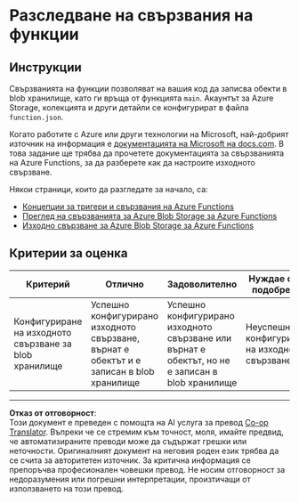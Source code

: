 <!--
CO_OP_TRANSLATOR_METADATA:
{
  "original_hash": "b2e0a965723082b068f735aec0faf3f6",
  "translation_date": "2025-08-28T09:57:24+00:00",
  "source_file": "3-transport/lessons/2-store-location-data/assignment.md",
  "language_code": "bg"
}
-->
# Разследване на свързвания на функции

## Инструкции

Свързванията на функции позволяват на вашия код да записва обекти в blob хранилище, като ги връща от функцията `main`. Акаунтът за Azure Storage, колекцията и други детайли се конфигурират в файла `function.json`.

Когато работите с Azure или други технологии на Microsoft, най-добрият източник на информация е [документацията на Microsoft на docs.com](https://docs.microsoft.com/?WT.mc_id=academic-17441-jabenn). В това задание ще трябва да прочетете документацията за свързванията на Azure Functions, за да разберете как да настроите изходното свързване.

Някои страници, които да разгледате за начало, са:

* [Концепции за тригери и свързвания на Azure Functions](https://docs.microsoft.com/azure/azure-functions/functions-triggers-bindings?WT.mc_id=academic-17441-jabenn&tabs=python)
* [Преглед на свързванията за Azure Blob Storage за Azure Functions](https://docs.microsoft.com/azure/azure-functions/functions-bindings-storage-blob?WT.mc_id=academic-17441-jabenn)
* [Изходно свързване за Azure Blob Storage за Azure Functions](https://docs.microsoft.com/azure/azure-functions/functions-bindings-storage-blob-output?WT.mc_id=academic-17441-jabenn&tabs=python)

## Критерии за оценка

| Критерий | Отлично | Задоволително | Нуждае се от подобрение |
| -------- | --------- | -------- | ----------------- |
| Конфигуриране на изходното свързване за blob хранилище | Успешно конфигурирано изходното свързване, върнат е обектът и е записан в blob хранилище | Успешно конфигурирано изходното свързване или върнат е обектът, но не е записан в blob хранилище | Неуспешно конфигуриране на изходното свързване |

---

**Отказ от отговорност**:  
Този документ е преведен с помощта на AI услуга за превод [Co-op Translator](https://github.com/Azure/co-op-translator). Въпреки че се стремим към точност, моля, имайте предвид, че автоматизираните преводи може да съдържат грешки или неточности. Оригиналният документ на неговия роден език трябва да се счита за авторитетен източник. За критична информация се препоръчва професионален човешки превод. Не носим отговорност за недоразумения или погрешни интерпретации, произтичащи от използването на този превод.